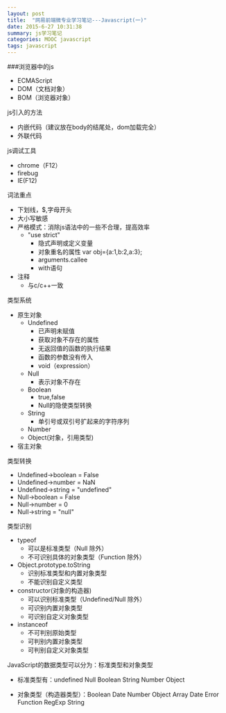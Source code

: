 ```yaml
---
layout: post
title:  "网易前端微专业学习笔记---Javascript(一)"
date: 2015-6-27 10:31:38
summary: js学习笔记
categories: MOOC javascript
tags: javascript
---
```


###浏览器中的js
- ECMAScript
- DOM（文档对象）
- BOM（浏览器对象）

js引入的方法

- 内嵌代码（建议放在body的结尾处，dom加载完全）
- 外联代码

js调试工具

- chrome（F12）
- firebug
- IE(F12)

词法重点

- 下划线，$,字母开头
- 大小写敏感
- 严格模式：消除js语法中的一些不合理，提高效率
	- "use strict"
		- 隐式声明或定义变量
		- 对象重名的属性 var obj={a:1,b:2,a:3};
		- arguments.callee
		- with语句
- 注释
	- 与c/c++一致

类型系统

- 原生对象
	- Undefined
		- 已声明未赋值
		- 获取对象不存在的属性
		- 无返回值的函数的执行结果
		- 函数的参数没有传入
		- void（expression）
	- Null
		- 表示对象不存在
	- Boolean
		- true,false
		- Null的隐使类型转换
	- String
		- 单引号或双引号扩起来的字符序列
	- Number
	- Object(对象，引用类型)
- 宿主对象

类型转换

- Undefined->boolean = False
- Undefined->number = NaN
- Undefined->string = "undefined"
- Null->boolean = False
- Null->number = 0
- Null->string = "null"

类型识别

- typeof
	- 可以是标准类型（Null 除外）
	- 不可识别具体的对象类型（Function 除外）
- Object.prototype.toString
	- 识别标准类型和内置对象类型
	- 不能识别自定义类型
- constructor(对象的构造器)
	- 可以识别标准类型（Undefined/Null 除外）
	- 可识别内置对象类型
	- 可识别自定义对象类型
- instanceof
	- 不可判别原始类型
	- 可判别内置对象类型
	- 可判别自定义对象类型

JavaScript的数据类型可以分为：标准类型和对象类型

- 标准类型有：undefined Null Boolean String Number Object

- 对象类型（构造器类型）：Boolean Date Number Object Array Date Error Function RegExp String
